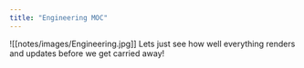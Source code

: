 ```yaml
---
title: "Engineering MOC"
---
```

![[notes/images/Engineering.jpg]]
Lets just see how well everything renders and updates before we get carried away!